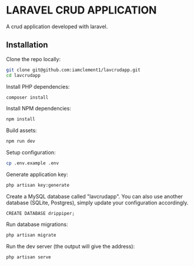 # LARAVEL CRUD APPLICATION

A crud application developed with laravel.

## Installation

Clone the repo locally:

```sh
git clone git@github.com:iamclement1/lavcrudapp.git
cd lavcrudapp
```

Install PHP dependencies:

```sh
composer install
```

Install NPM dependencies:

```sh
npm install
```

Build assets:

```sh
npm run dev
```

Setup configuration:

```sh
cp .env.example .env
```

Generate application key:

```sh
php artisan key:generate
```

Create a MySQL database called "lavcrudapp". You can also use another database (SQLite, Postgres), simply update your configuration accordingly.

```mysql
CREATE DATABASE drippiper;
```

Run database migrations:

```sh
php artisan migrate
```

Run the dev server (the output will give the address):

```sh
php artisan serve
```
